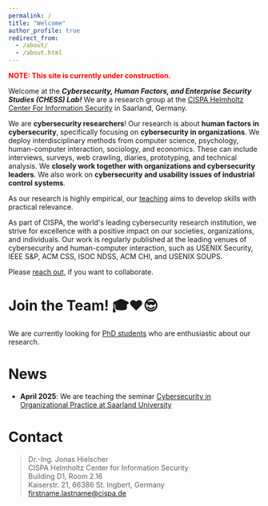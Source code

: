 ```yaml
---
permalink: /
title: "Welcome"
author_profile: true
redirect_from: 
  - /about/
  - /about.html
---
```


<span style="color:red">__NOTE: This site is currently under construction.__</span>

Welcome at the __*Cybersecurity, Human Factors, and Enterprise Security Studies (CHESS) Lab!*__ We are a research group at the [CISPA Helmholtz Center For Information Security](https://cispa.de/) in Saarland, Germany.


We are __cybersecurity researchers__!
Our research is about __human factors in cybersecurity__, specifically focusing on __cybersecurity in organizations__. We deploy interdisciplinary methods from computer science, psychology, human-computer interaction, sociology, and economics. These can include interviews, surveys, web crawling, diaries, prototyping, and technical analysis. We __closely work together with organizations and cybersecurity leaders__. We also work on __cybersecurity and usability issues of industrial control systems__.


As our research is highly empirical, our [teaching](/teaching/) aims to develop skills with practical relevance.

As part of CISPA, the world's leading cybersecurity research institution, we strive for excellence with a positive impact on our societies, organizations, and individuals. Our work is regularly published at the leading venues of cybersecurity and human-computer interaction, such as USENIX Security, IEEE S&P, ACM CSS, ISOC NDSS, ACM CHI, and USENIX SOUPS.

Please [reach out](/team/), if you want to collaborate.


# Join the Team! 🎓❤️😎
We are currently looking for [PhD students](/join/) who are enthusiastic about our research.



# News  
* __April 2025__: We are teaching the seminar [Cybersecurity in Organizational Practice at Saarland University](https://cms.cispa.saarland/orgsec25/)

# Contact
> Dr.-Ing. Jonas Hielscher \
> CISPA Helmholtz Center for Information Security \
> Building D1, Room 2.16 \
> Kaiserstr. 21, 66386 St. Ingbert, Germany \
> [firstname.lastname@cispa.de](mailto:firstname.lastname@cispa.de)